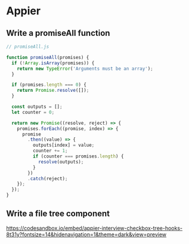 # Appier

## Write a promiseAll function

```js
// promiseAll.js

function promiseAll(promises) {
  if (!Array.isArray(promises)) {
    return new TypeError('Arguments must be an array');
  }

  if (promises.length === 0) {
    return Promise.resolve([]);
  }

  const outputs = [];
  let counter = 0;

  return new Promise((resolve, reject) => {
    promises.forEach((promise, index) => {
      promise
        .then((value) => {
          outputs[index] = value;
          counter += 1;
          if (counter === promises.length) {
            resolve(outputs);
          }
        })
        .catch(reject);
    });
  });
}


```

## Write a file tree component

<https://codesandbox.io/embed/appier-interview-checkbox-tree-hooks-8t31y?fontsize=14&hidenavigation=1&theme=dark&view=preview>
